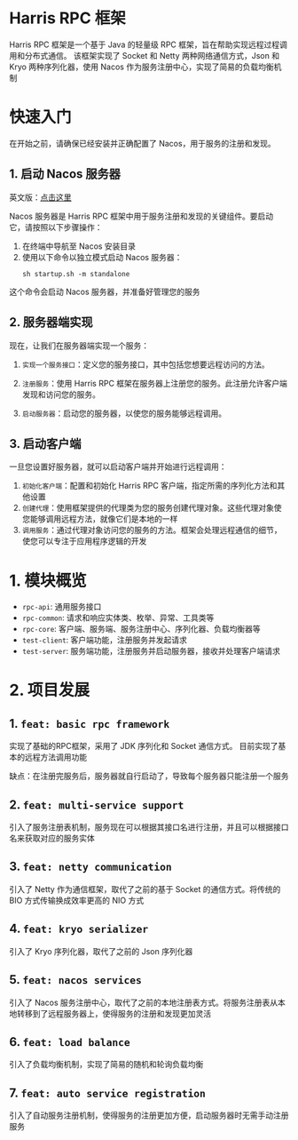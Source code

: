 # Harris RPC 框架

Harris RPC 框架是一个基于 Java 的轻量级 RPC 框架，旨在帮助实现远程过程调用和分布式通信。
该框架实现了 Socket 和 Netty 两种网络通信方式，Json 和 Kryo 两种序列化器，使用 Nacos 作为服务注册中心，实现了简易的负载均衡机制

# 快速入门

在开始之前，请确保已经安装并正确配置了 Nacos，用于服务的注册和发现。

## 1. 启动 Nacos 服务器

英文版：[点击这里](README.md)

Nacos 服务器是 Harris RPC 框架中用于服务注册和发现的关键组件。要启动它，请按照以下步骤操作：

1. 在终端中导航至 Nacos 安装目录
2. 使用以下命令以独立模式启动 Nacos 服务器：
    ```shell
    sh startup.sh -m standalone
    ```

这个命令会启动 Nacos 服务器，并准备好管理您的服务

## 2. 服务器端实现

现在，让我们在服务器端实现一个服务：

1. `实现一个服务接口`：定义您的服务接口，其中包括您想要远程访问的方法。

2. `注册服务`：使用 Harris RPC 框架在服务器上注册您的服务。此注册允许客户端发现和访问您的服务。

3. `启动服务器`：启动您的服务器，以使您的服务能够远程调用。

## 3. 启动客户端

一旦您设置好服务器，就可以启动客户端并开始进行远程调用：

1. `初始化客户端`：配置和初始化 Harris RPC 客户端，指定所需的序列化方法和其他设置
2. `创建代理`：使用框架提供的代理类为您的服务创建代理对象。这些代理对象使您能够调用远程方法，就像它们是本地的一样
3. `调用服务`：通过代理对象访问您的服务的方法。框架会处理远程通信的细节，使您可以专注于应用程序逻辑的开发

# 1. 模块概览

- `rpc-api`: 通用服务接口
- `rpc-common`: 请求和响应实体类、枚举、异常、工具类等
- `rpc-core`: 客户端、服务端、服务注册中心、序列化器、负载均衡器等
- `test-client`: 客户端功能，注册服务并发起请求
- `test-server`: 服务端功能，注册服务并启动服务器，接收并处理客户端请求

# 2. 项目发展

## 1. `feat: basic rpc framework`

实现了基础的RPC框架，采用了 JDK 序列化和 Socket 通信方式。 目前实现了基本的远程方法调用功能

缺点：在注册完服务后，服务器就自行启动了，导致每个服务器只能注册一个服务

## 2. `feat: multi-service support`

引入了服务注册表机制，服务现在可以根据其接口名进行注册，并且可以根据接口名来获取对应的服务实体

## 3. `feat: netty communication`

引入了 Netty 作为通信框架，取代了之前的基于 Socket 的通信方式。将传统的 BIO 方式传输换成效率更高的 NIO 方式

## 4. `feat: kryo serializer`

引入了 Kryo 序列化器，取代了之前的 Json 序列化器

## 5. `feat: nacos services`

引入了 Nacos 服务注册中心，取代了之前的本地注册表方式。将服务注册表从本地转移到了远程服务器上，使得服务的注册和发现更加灵活

## 6. `feat: load balance`

引入了负载均衡机制，实现了简易的随机和轮询负载均衡

## 7. `feat: auto service registration`

引入了自动服务注册机制，使得服务的注册更加方便，启动服务器时无需手动注册服务
